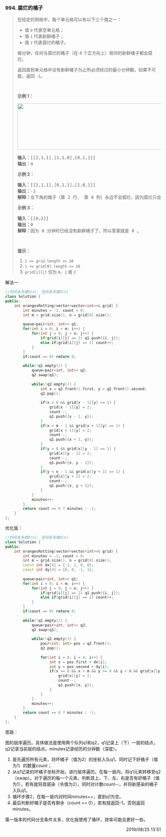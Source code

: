 ### 994. 腐烂的橘子

> <div class="content__2ebE"><p>在给定的网格中，每个单元格可以有以下三个值之一：</p>
> 
> <ul>
> 	<li>值&nbsp;<code>0</code>&nbsp;代表空单元格；</li>
> 	<li>值&nbsp;<code>1</code>&nbsp;代表新鲜橘子；</li>
> 	<li>值&nbsp;<code>2</code>&nbsp;代表腐烂的橘子。</li>
> </ul>
> 
> <p>每分钟，任何与腐烂的橘子（在 4 个正方向上）相邻的新鲜橘子都会腐烂。</p>
> 
> <p>返回直到单元格中没有新鲜橘子为止所必须经过的最小分钟数。如果不可能，返回&nbsp;<code>-1</code>。</p>
> 
> <p>&nbsp;</p>
> 
> <p><strong>示例 1：</strong></p>
> 
> <p><strong><img style="height: 150px; width: 712px;" src="https://assets.leetcode-cn.com/aliyun-lc-upload/uploads/2019/02/16/oranges.png" alt=""></strong></p>
> 
> <pre><strong>输入：</strong>[[2,1,1],[1,1,0],[0,1,1]]
> <strong>输出：</strong>4
> </pre>
> 
> <p><strong>示例 2：</strong></p>
> 
> <pre><strong>输入：</strong>[[2,1,1],[0,1,1],[1,0,1]]
> <strong>输出：</strong>-1
> <strong>解释：</strong>左下角的橘子（第 2 行， 第 0 列）永远不会腐烂，因为腐烂只会发生在 4 个正向上。
> </pre>
> 
> <p><strong>示例 3：</strong></p>
> 
> <pre><strong>输入：</strong>[[0,2]]
> <strong>输出：</strong>0
> <strong>解释：</strong>因为 0 分钟时已经没有新鲜橘子了，所以答案就是 0 。
> </pre>
> 
> <p>&nbsp;</p>
> 
> <p><strong>提示：</strong></p>
> 
> <ol>
> 	<li><code>1 &lt;= grid.length &lt;= 10</code></li>
> 	<li><code>1 &lt;= grid[0].length &lt;= 10</code></li>
> 	<li><code>grid[i][j]</code> 仅为&nbsp;<code>0</code>、<code>1</code>&nbsp;或&nbsp;<code>2</code></li>
> </ol>
> </div>

解法一
```cpp
//时间复杂度O(n), 空间复杂度O(n)
class Solution {
public:
    int orangesRotting(vector<vector<int>>& grid) {
        int minutes = -1, count = 0;
        int m = grid.size(), n = grid[0].size();
        
        queue<pair<int, int>> q1;
        for(int i = 0; i < m; i++) {
            for(int j = 0; j < n; j++) {
                if(grid[i][j] == 2) q1.push({i, j});
                else if(grid[i][j] == 1) count++;
            }
        }
        if(count == 0) return 0;
        
        while(!q1.empty()) {
            queue<pair<int, int>> q2;
            q2.swap(q1);
            
            while(!q2.empty()) {
                int x = q2.front().first, y = q2.front().second;
                q2.pop();
                
                if(x > 0 && grid[x - 1][y] == 1) {
                    grid[x - 1][y] = 2;
                    count--;
                    q1.push({x - 1, y});
                }
                if(x < m - 1 && grid[x + 1][y] == 1) {
                    grid[x + 1][y] = 2;
                    count--;
                    q1.push({x + 1, y});
                }
                if(y > 0 && grid[x][y - 1] == 1) {
                    grid[x][y - 1] = 2;
                    count--;
                    q1.push({x, y - 1});
                }
                if(y < n - 1 && grid[x][y + 1] == 1) {
                    grid[x][y + 1] = 2;
                    count--;
                    q1.push({x, y + 1});
                }
            }
            minutes++;
        }
        return count == 0 ? minutes : -1;
    }
};
```

优化版：
```cpp
//时间复杂度O(n), 空间复杂度O(n)
class Solution {
public:
    int orangesRotting(vector<vector<int>>& grid) {
        int minutes = -1, count = 0;
        int m = grid.size(), n = grid[0].size();
        const int dx[4] = {-1, 1, 0, 0};
        const int dy[4] = {0, 0, -1, 1};
        
        queue<pair<int, int>> q1;
        for(int i = 0; i < m; i++) {
            for(int j = 0; j < n; j++) {
                if(grid[i][j] == 2) q1.push({i, j});
                else if(grid[i][j] == 1) count++;
            }
        }
        if(count == 0) return 0;
        
        while(!q1.empty()) {
            queue<pair<int, int>> q2;
            q2.swap(q1);
            
            while(!q2.empty()) {
                pair<int, int> pos = q2.front();
                q2.pop();
                
                for(int i = 0; i < 4; i++) {
                    int x = pos.first + dx[i];
                    int y = pos.second + dy[i];
                    if(x >= 0 && x < m && y >= 0 && y < n && grid[x][y] == 1) {
                        grid[x][y] = 2;
                        count--;
                        q1.push({x, y});
                    }
                }
            }
            minutes++;
        }
        return count == 0 ? minutes : -1;
    }
};
```

思路：

图的层序遍历。具体做法是使用两个队列q1和q2，q1记录上（下）一层的结点，q2记录当前层的结点。minutes记录经历的分钟数（深度）。

1. 首先遍历所有元素，将坏橘子（值为2）的坐标入队q1，同时记下好橘子（值为1）的数量count；
2. 从q1记录的坏橘子坐标开始，进行层序遍历。在每一层内，将q1元素转移至q2（swap）。对于遍历的每一个元素，判断其上、下、左、右是否有好橘子（值为1），若有就将其感染（令值为2），同时对计数count--，并将新感染的橘子入队q1。
3. 循环步骤2，在每一层内对时间minutes++，直到q1为空。
4. 最后判断好橘子是否有剩余（count == 0），若有就返回-1，否则返回minutes。

第一版本的代码分支条件太多，优化版使用了循环，效率可能会更好一些。

<div style="text-align: right"> 2019/08/25 13:51 </div>